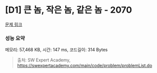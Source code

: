 # [D1] 큰 놈, 작은 놈, 같은 놈 - 2070 

[문제 링크](https://swexpertacademy.com/main/code/problem/problemDetail.do?contestProbId=AV5QQ6qqA40DFAUq) 

### 성능 요약

메모리: 57,468 KB, 시간: 147 ms, 코드길이: 314 Bytes



> 출처: SW Expert Academy, https://swexpertacademy.com/main/code/problem/problemList.do